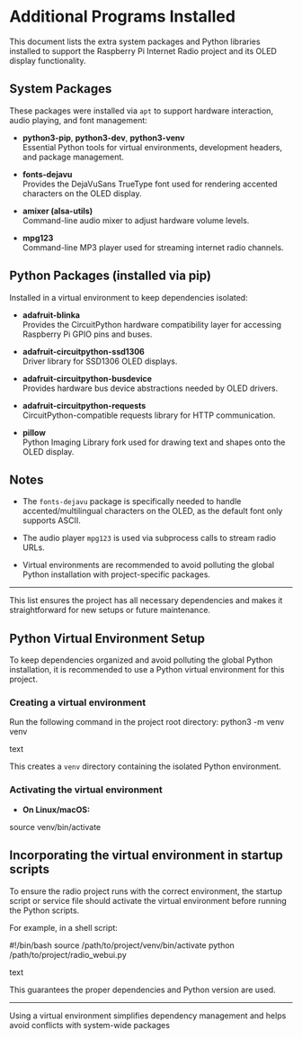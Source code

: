 # Additional Programs Installed

This document lists the extra system packages and Python libraries installed to support the Raspberry Pi Internet Radio project and its OLED display functionality.

## System Packages

These packages were installed via `apt` to support hardware interaction, audio playing, and font management:

- **python3-pip**, **python3-dev**, **python3-venv**  
  Essential Python tools for virtual environments, development headers, and package management.

- **fonts-dejavu**  
  Provides the DejaVuSans TrueType font used for rendering accented characters on the OLED display.

- **amixer (alsa-utils)**  
  Command-line audio mixer to adjust hardware volume levels.

- **mpg123**  
  Command-line MP3 player used for streaming internet radio channels.

## Python Packages (installed via pip)

Installed in a virtual environment to keep dependencies isolated:

- **adafruit-blinka**  
  Provides the CircuitPython hardware compatibility layer for accessing Raspberry Pi GPIO pins and buses.

- **adafruit-circuitpython-ssd1306**  
  Driver library for SSD1306 OLED displays.

- **adafruit-circuitpython-busdevice**  
  Provides hardware bus device abstractions needed by OLED drivers.

- **adafruit-circuitpython-requests**  
  CircuitPython-compatible requests library for HTTP communication.

- **pillow**  
  Python Imaging Library fork used for drawing text and shapes onto the OLED display.

## Notes

- The `fonts-dejavu` package is specifically needed to handle accented/multilingual characters on the OLED, as the default font only supports ASCII.

- The audio player `mpg123` is used via subprocess calls to stream radio URLs.

- Virtual environments are recommended to avoid polluting the global Python installation with project-specific packages.

---

This list ensures the project has all necessary dependencies and makes it straightforward for new setups or future maintenance.

## Python Virtual Environment Setup

To keep dependencies organized and avoid polluting the global Python installation, it is recommended to use a Python virtual environment for this project.

### Creating a virtual environment

Run the following command in the project root directory:
python3 -m venv venv

text

This creates a `venv` directory containing the isolated Python environment.

### Activating the virtual environment

- **On Linux/macOS:**

source venv/bin/activate

## Incorporating the virtual environment in startup scripts

To ensure the radio project runs with the correct environment, the startup script or service file should activate the virtual environment before running the Python scripts.

For example, in a shell script:

#!/bin/bash
source /path/to/project/venv/bin/activate
python /path/to/project/radio_webui.py

text

This guarantees the proper dependencies and Python version are used.

---

Using a virtual environment simplifies dependency management and helps avoid conflicts with system-wide packages